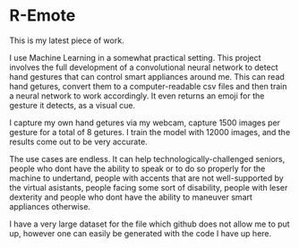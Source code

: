 # R-Emote

This is my latest piece of work.
 
I use Machine Learning in a somewhat practical setting. This project involves the full development of a convolutional neural network to detect hand gestures that can control smart appliances around me. This can read hand getures, convert them to a computer-readable csv files and then train a neural network to work accordingly. It even returns an emoji for the gesture it detects, as a visual cue.

I capture my own hand getures via my webcam, capture 1500 images per gesture for a total of 8 getures. I train the model with 12000 images, and the results come out to be very accurate.

The use cases are endless. It can help technologically-challenged seniors, people who dont have the ability to speak or to do so properly for the machine to undertand, people with accents that are not well-supported by the virtual asistants, people facing some sort of disability, people with leser dexterity and people who dont have the ability to maneuver smart appliances otherwise.

I have a very large dataset for the file which github does not allow me to put up, however one can easily be generated with the code I have up here.
